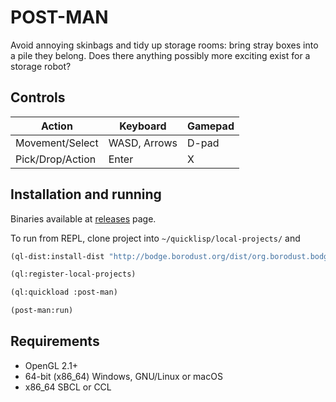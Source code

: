 # POST-MAN

Avoid annoying skinbags and tidy up storage rooms: bring stray boxes into a pile
they belong. Does there anything possibly more exciting exist for a storage
robot?

## Controls
| Action  | Keyboard | Gamepad |
|---------|---------|---------|
| Movement/Select  | WASD, Arrows | D-pad |
| Pick/Drop/Action | Enter | X |


## Installation and running

Binaries available at [releases](https://github.com/borodust/post-man/releases)
page.


To run from REPL, clone project into `~/quicklisp/local-projects/` and
```lisp
(ql-dist:install-dist "http://bodge.borodust.org/dist/org.borodust.bodge.testing.txt")

(ql:register-local-projects)

(ql:quickload :post-man)

(post-man:run)
```

## Requirements

* OpenGL 2.1+
* 64-bit (x86_64) Windows, GNU/Linux or macOS
* x86_64 SBCL or CCL
